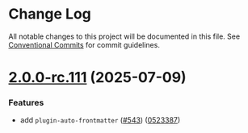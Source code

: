 # Change Log

All notable changes to this project will be documented in this file.
See [Conventional Commits](https://conventionalcommits.org) for commit guidelines.

# [2.0.0-rc.111](https://github.com/vuepress/ecosystem/compare/v2.0.0-rc.110...v2.0.0-rc.111) (2025-07-09)

### Features

- add `plugin-auto-frontmatter` ([#543](https://github.com/vuepress/ecosystem/issues/543)) ([0523387](https://github.com/vuepress/ecosystem/commit/0523387645c1ed45c203738649ccaa4af803d24c))
